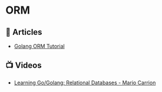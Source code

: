 # ORM

## 📕 Articles
- [Golang ORM Tutorial](https://tutorialedge.net/golang/golang-orm-tutorial/)
## 📺 Videos
- [Learning Go/Golang: Relational Databases - Mario Carrion](https://www.youtube.com/playlist?list=PL7yAAGMOat_EgwoQTvNUflrYL_4qzdB7f)